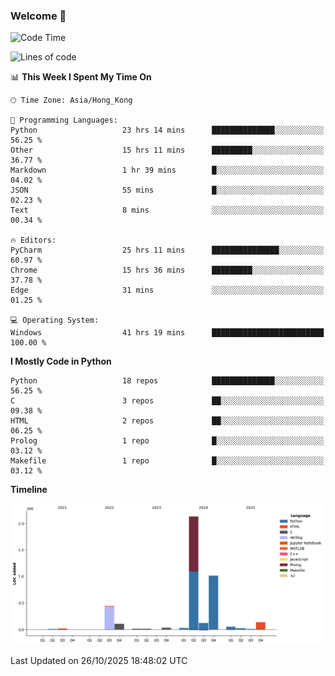 ### Welcome 👋

<!--START_SECTION:waka-->
![Code Time](http://img.shields.io/badge/Code%20Time-2%2C825%20hrs%207%20mins-blue)

![Lines of code](https://img.shields.io/badge/From%20Hello%20World%20I%27ve%20Written-4.2%20million%20lines%20of%20code-blue)

📊 **This Week I Spent My Time On** 

```text
🕑︎ Time Zone: Asia/Hong_Kong

💬 Programming Languages: 
Python                   23 hrs 14 mins      ██████████████░░░░░░░░░░░   56.25 % 
Other                    15 hrs 11 mins      █████████░░░░░░░░░░░░░░░░   36.77 % 
Markdown                 1 hr 39 mins        █░░░░░░░░░░░░░░░░░░░░░░░░   04.02 % 
JSON                     55 mins             █░░░░░░░░░░░░░░░░░░░░░░░░   02.23 % 
Text                     8 mins              ░░░░░░░░░░░░░░░░░░░░░░░░░   00.34 % 

🔥 Editors: 
PyCharm                  25 hrs 11 mins      ███████████████░░░░░░░░░░   60.97 % 
Chrome                   15 hrs 36 mins      █████████░░░░░░░░░░░░░░░░   37.78 % 
Edge                     31 mins             ░░░░░░░░░░░░░░░░░░░░░░░░░   01.25 % 

💻 Operating System: 
Windows                  41 hrs 19 mins      █████████████████████████   100.00 % 
```

**I Mostly Code in Python** 

```text
Python                   18 repos            ██████████████░░░░░░░░░░░   56.25 % 
C                        3 repos             ██░░░░░░░░░░░░░░░░░░░░░░░   09.38 % 
HTML                     2 repos             ██░░░░░░░░░░░░░░░░░░░░░░░   06.25 % 
Prolog                   1 repo              █░░░░░░░░░░░░░░░░░░░░░░░░   03.12 % 
Makefile                 1 repo              █░░░░░░░░░░░░░░░░░░░░░░░░   03.12 % 
```



**Timeline**

![Lines of Code chart](https://raw.githubusercontent.com/xhj2501/xhj2501/main/assets/bar_graph.png)


 Last Updated on 26/10/2025 18:48:02 UTC
<!--END_SECTION:waka-->

